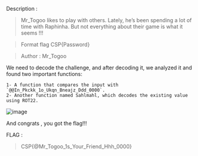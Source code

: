 Description :

> Mr_Togoo likes to play with others. Lately, he’s been spending a lot of time with Raphinha. But not everything about their game is what it seems !!!

> Format flag CSP{Password}

> Author : Mr_Togoo


We need to decode the challenge, and after decoding it, we analyzed it and found two important functions:


    1- A function that compares the input with `@@In_Pkckk_1o_Ukqn_Bneajz_Ddd_0000`.
    2- Another function named Sahlmahl, which decodes the existing value using ROT22.


![image](https://github.com/user-attachments/assets/afb9b6b3-a23c-4615-949b-dd391e186b39)

 

And congrats , you got the flag!!!

FLAG : 
>CSP{@Mr_Togoo_1s_Your_Friend_Hhh_0000}
